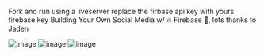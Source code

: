 Fork and run using a liveserver replace the firbase api key with yours firebase key Building Your Own Social Media w/ 🔥 Firebase 🏰, lots thanks to Jaden

![image](https://github.com/user-attachments/assets/ded122d4-2e0e-4090-bc3d-3536ad4cca73)
![image](https://github.com/user-attachments/assets/525dd0dd-77d6-4536-9a21-07429f7be185)
![image](https://github.com/user-attachments/assets/0799acae-da18-4913-947d-663140a4b0ce)
